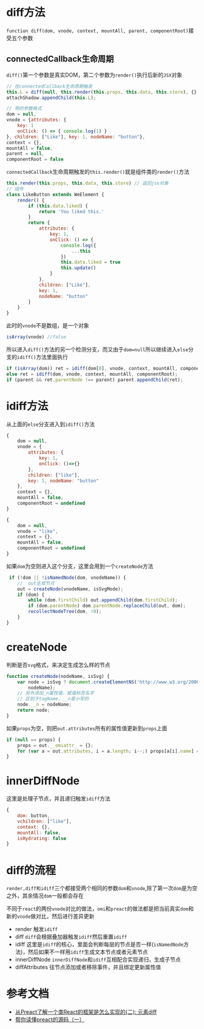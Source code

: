 # diff方法

`function diff(dom, vnode, context, mountAll, parent, componentRoot)`接受五个参数

## connectedCallback生命周期

`diff()`第一个参数是真实DOM，第二个参数为`render()`执行后新的`JSX`对象
```js
// 在connectedCallback生命周期触发
this.L = diff(null, this.render(this.props, this.data, this.store), {}, !1, null, !1);
attachShadow.appendChild(this.L);

// 带的参数格式
dom = null, 
vnode = {attributes: {
    key: 1
    onClick: () => { console.log(1) }
}, children: ["Like"], key: 1, nodeName: "button"}, 
context = {}, 
mountAll = false, 
parent = null,
componentRoot = false
```
`connectedCallback`生命周期触发的`this.render()`就是组件类的`render()`方法
```js
this.render(this.props, this.data, this.store) // 返回jsx对象
// 组件
class LikeButton extends WeElement {
    render() {
        if (this.data.liked) {
            return 'You liked this.'
        }
        return {
            attributes: {
                key: 1,
                onClick: () => {
                    console.log({
                        ...this
                    })
                    this.data.liked = true
                    this.update()
                }
            },
            children: ["Like"],
            key: 1,
            nodeName: "button"
        }
    }
}
```
此时的`vnode`不是数组，是一个对象
```js
isArray(vnode) //false
```
所以进入`diff()`方法的另一个检测分支，而又由于`dom=null`所以继续进入`else`分支的`idiff()`方法里面执行
```js
if (isArray(dom)) ret = idiff(dom[0], vnode, context, mountAll, componentRoot);
else ret = idiff(dom, vnode, context, mountAll, componentRoot);
if (parent && ret.parentNode !== parent) parent.appendChild(ret);
```

# idiff方法

从上面的`else`分支进入到`idiff()`方法
```js
{
    dom = null, 
    vnode = {
        attributes: {
            key: 1,
            onClick: ()=>{}
        }, 
        children: ["like"], 
        key: 1, nodeName: "button"
    }, 
    context = {}, 
    mountAll = false, 
    componentRoot = undefined
}
```
```js
{
    dom = null, 
    vnode = "like", 
    context = {}, 
    mountAll = false, 
    componentRoot = undefined
}
```
如果`dom`为空则进入这个分支，这里会用到一个`createNode`方法
```js
 if (!dom || !isNamedNode(dom, vnodeName)) {
    //  out生成节点
    out = createNode(vnodeName, isSvgMode);
    if (dom) {
        while (dom.firstChild) out.appendChild(dom.firstChild);
        if (dom.parentNode) dom.parentNode.replaceChild(out, dom);
        recollectNodeTree(dom, !0);
    }
}
```
# createNode

判断是否`svg`格式，来决定生成怎么样的节点
```js
function createNode(nodeName, isSvg) {
    var node = isSvg ? document.createElementNS('http://www.w3.org/2000/svg', nodeName) : document.createElement(
        nodeName);
    // 另外添加_n属性值，赋值标签名字
    // 区别于tagName，__n是小写的
    node.__n = nodeName;
    return node;
}
```
如果`props`为空，则把`out.attributes`所有的属性值更新到`props`上面
```js
if (null == props) {
    props = out.__omiattr_ = {};
    for (var a = out.attributes, i = a.length; i--;) props[a[i].name] = a[i].value;
}
```

# innerDiffNode

这里是处理子节点，并且递归触发`idiff`方法
```js
{
    dom: button,
    vchildren: ["like"],
    context: {}, 
    mountAll: false, 
    isHydrating: false
}
```

# diff的流程

`render,diff和idiff`三个都接受两个相同的参数`dom`和`vnode`,除了第一次`dom`是为空之外，其余情况`dom`一般都会存在

不同于`react`的两份`vnode`对比的做法，`omi`和`preact`的做法都是把当前真实`dom`和新的`vnode`做对比，然后进行差异更新

- render 触发`idiff`
- diff `diff`会根据叠加器触发`idiff`然后重置`idiff`
- idiff 这里是`idiff`的核心，里面会判断每层的节点是否一样(`isNamedNode`方法)，然后如果不一样用`idiff`生成文本节点或者元素节点
- innerDiffNode `innerDiffNode`和`idiff`互相配合实现递归，生成子节点
- diffAttributes 往节点添加或者移除事件，并且绑定更新属性值

# 参考文档

- [从Preact了解一个类React的框架是怎么实现的(二): 元素diff](https://segmentfault.com/a/1190000011333383)
- [帮你读懂preact的源码（一）](https://segmentfault.com/a/1190000014945397)